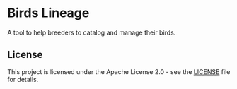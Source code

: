 # Birds Lineage

A tool to help breeders to catalog and manage their birds.

## License

This project is licensed under the Apache License 2.0 - see the [LICENSE](LICENSE) file for details.
